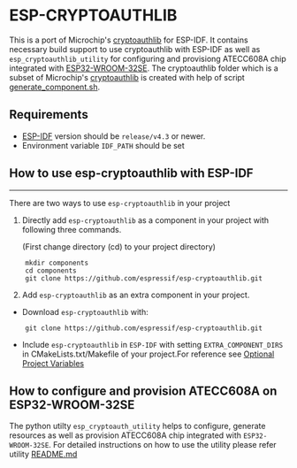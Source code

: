 # ESP-CRYPTOAUTHLIB

This is a port of Microchip's [cryptoauthlib](https://github.com/MicrochipTech/cryptoauthlib) for ESP-IDF. It contains necessary build support to use cryptoauthlib with ESP-IDF as well as `esp_cryptoauthlib_utility` for configuring and provisiong ATECC608A chip integrated with [ESP32-WROOM-32SE](https://www.espressif.com/sites/default/files/documentation/esp32-wroom-32se_datasheet_en.pdf). The cryptoauthlib folder which is a subset of Microchip's [cryptoauthlib](https://github.com/MicrochipTech/cryptoauthlib) is created with help of script [generate_component.sh](generate_component.sh).

## Requirements

* [ESP-IDF](https://github.com/espressif/esp-idf) version should be `release/v4.3` or newer.
* Environment variable `IDF_PATH` should be set

## How to use esp-cryptoauthlib with ESP-IDF
---
There are two ways to use `esp-cryptoauthlib` in your project

1) Directly add `esp-cryptoauthlib` as a component in your project with following three commands.

    (First change directory (cd) to your project directory)
```
    mkdir components
    cd components
    git clone https://github.com/espressif/esp-cryptoauthlib.git
```
2) Add `esp-cryptoauthlib` as an extra component in your project.

* Download `esp-cryptoauthlib` with:
```
    git clone https://github.com/espressif/esp-cryptoauthlib.git
```
* Include  `esp-cryptoauthlib` in `ESP-IDF` with setting `EXTRA_COMPONENT_DIRS` in CMakeLists.txt/Makefile of your project.For reference see [Optional Project Variables](https://docs.espressif.com/projects/esp-idf/en/latest/esp32/api-guides/build-system.html#optional-project-variables)

## How to configure and provision ATECC608A on ESP32-WROOM-32SE
The python utilty `esp_cryptoauth_utility` helps to configure, generate resources as well as provision ATECC608A chip integrated with `ESP32-WROOM-32SE`.
For detailed instructions on how to use the utility please refer utility [README.md](esp_cryptoauth_utility/README.md)
